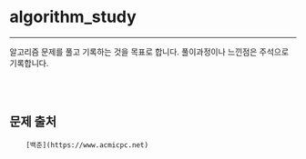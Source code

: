 </br>
</br>

# algorithm_study
------------
알고리즘 문제를 풀고 기록하는 것을 목표로 합니다.
풀이과정이나 느낀점은 주석으로 기록합니다.  

</br>
</br>

## 문제 출처
```
    [백준](https://www.acmicpc.net)
```

</br>
</br>